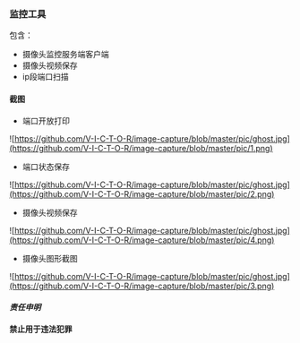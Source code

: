 ### 监控工具
包含：
* 摄像头监控服务端客户端
* 摄像头视频保存
* ip段端口扫描

#### 截图
* 端口开放打印

![https://github.com/V-I-C-T-O-R/image-capture/blob/master/pic/ghost.jpg](https://github.com/V-I-C-T-O-R/image-capture/blob/master/pic/1.png)
* 端口状态保存

![https://github.com/V-I-C-T-O-R/image-capture/blob/master/pic/ghost.jpg](https://github.com/V-I-C-T-O-R/image-capture/blob/master/pic/2.png)
* 摄像头视频保存

![https://github.com/V-I-C-T-O-R/image-capture/blob/master/pic/ghost.jpg](https://github.com/V-I-C-T-O-R/image-capture/blob/master/pic/4.png)
* 摄像头图形截图

![https://github.com/V-I-C-T-O-R/image-capture/blob/master/pic/ghost.jpg](https://github.com/V-I-C-T-O-R/image-capture/blob/master/pic/3.png)

#### *责任申明*
**禁止用于违法犯罪**
